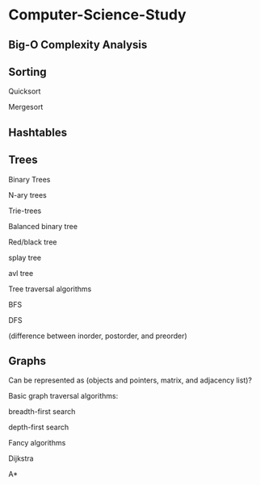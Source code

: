# Computer-Science-Study

## Big-O Complexity Analysis

## Sorting

Quicksort

Mergesort

## Hashtables

## Trees

Binary Trees

N-ary trees

Trie-trees

Balanced binary tree

Red/black tree

splay tree

avl tree

Tree traversal algorithms

BFS

DFS

(difference between inorder, postorder, and preorder)


## Graphs
Can be represented as (objects and pointers, matrix, and adjacency list)?

Basic graph traversal algorithms:

breadth-first search

depth-first search

Fancy algorithms

Dijkstra

A*
